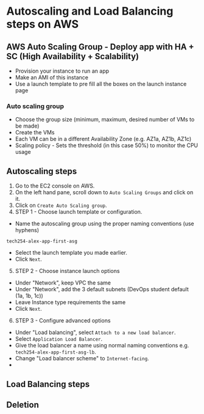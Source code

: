 # Autoscaling and Load Balancing steps on AWS

## AWS Auto Scaling Group - Deploy app with HA + SC (High Availability + Scalability)

- Provision your instance to run an app
- Make an AMI of this instance
- Use a launch template to pre fill all the boxes on the launch instance page

### Auto scaling group

- Choose the group size (minimum, maximum, desired number of VMs to be made)
- Create the VMs
- Each VM can be in a different Availability Zone (e.g. AZ1a, AZ1b, AZ1c)
- Scaling policy - Sets the threshold (in this case 50%) to monitor the CPU usage

## Autoscaling steps

1) Go to the EC2 console on AWS.
2) On the left hand pane, scroll down to `Auto Scaling Groups` and click on it.
3) Click on `Create Auto Scaling group`.
4) STEP 1 - Choose launch template or configuration.
- Name the autoscaling group using the proper naming conventions (use hyphens)
````
tech254-alex-app-first-asg
````
- Select the launch template you made earlier.
- Click `Next`.
5) STEP 2 - Choose instance launch options
- Under "Network", keep VPC the same
- Under "Network", add the 3 default subnets (DevOps student default (1a, 1b, 1c))
- Leave Instance type requirements the same
- Click `Next`.
6) STEP 3 - Configure advanced options
- Under "Load balancing", select `Attach to a new load balancer`.
- Select `Application Load Balancer`.
- Give the load balancer a name using normal naming conventions e.g. `tech254-alex-app-first-asg-lb`.
- Change "Load balancer scheme" to `Internet-facing`.
- 

## Load Balancing steps

## Deletion